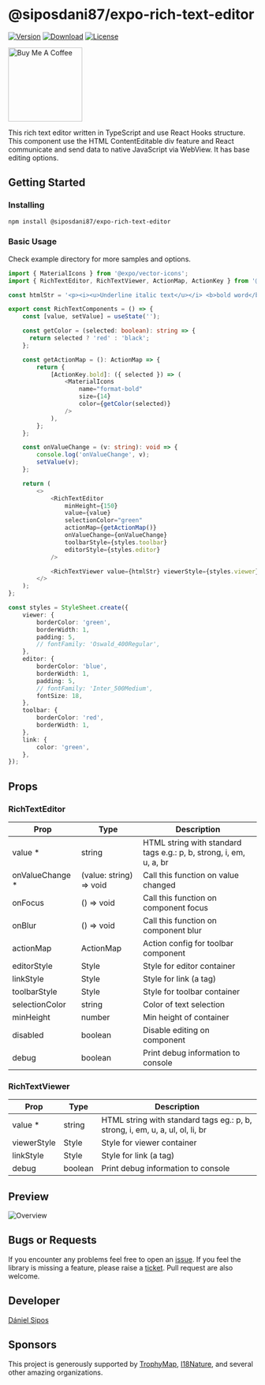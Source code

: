 # @siposdani87/expo-rich-text-editor

[![Version](https://img.shields.io/npm/v/@siposdani87/expo-rich-text-editor.svg?style=square)](https://www.npmjs.com/package/@siposdani87/expo-rich-text-editor)
[![Download](https://img.shields.io/npm/dt/@siposdani87/expo-rich-text-editor.svg?style=square)](https://www.npmjs.com/package/@siposdani87/expo-rich-text-editor)
[![License](https://img.shields.io/npm/l/@siposdani87/expo-rich-text-editor.svg?style=square)](./LICENSE)

<a href="https://www.buymeacoffee.com/siposdani87" target="_blank"><img src="https://cdn.buymeacoffee.com/buttons/v2/default-blue.png" alt="Buy Me A Coffee" style="width: 150px !important;"></a>

This rich text editor written in TypeScript and use React Hooks structure. This component use the HTML ContentEditable div feature and React communicate and send data to native JavaScript via WebView. It has base editing options.

## Getting Started

### Installing

```bash
npm install @siposdani87/expo-rich-text-editor
```

### Basic Usage

Check example directory for more samples and options.

```typescript
import { MaterialIcons } from '@expo/vector-icons';
import { RichTextEditor, RichTextViewer, ActionMap, ActionKey } from '@siposdani87/expo-rich-text-editor';

const htmlStr = '<p><i><u>Underline italic text</u></i> <b>bold word</b> normal words</p>';

export const RichTextComponents = () => {
    const [value, setValue] = useState('');

    const getColor = (selected: boolean): string => {
      return selected ? 'red' : 'black';
    };

    const getActionMap = (): ActionMap => {
        return {
            [ActionKey.bold]: ({ selected }) => (
                <MaterialIcons
                    name="format-bold"
                    size={14}
                    color={getColor(selected)}
                />
            ),
        };
    };

    const onValueChange = (v: string): void => {
        console.log('onValueChange', v);
        setValue(v);
    };

    return (
        <>
            <RichTextEditor
                minHeight={150}
                value={value}
                selectionColor="green"
                actionMap={getActionMap()}
                onValueChange={onValueChange}
                toolbarStyle={styles.toolbar}
                editorStyle={styles.editor}
            />

            <RichTextViewer value={htmlStr} viewerStyle={styles.viewer} linkStyle={styles.link} />
        </>
    );
};

const styles = StyleSheet.create({
    viewer: {
        borderColor: 'green',
        borderWidth: 1,
        padding: 5,
        // fontFamily: 'Oswald_400Regular',
    },
    editor: {
        borderColor: 'blue',
        borderWidth: 1,
        padding: 5,
        // fontFamily: 'Inter_500Medium',
        fontSize: 18,
    },
    toolbar: {
        borderColor: 'red',
        borderWidth: 1,
    },
    link: {
        color: 'green',
    },
});
```

## Props

### RichTextEditor

| Prop            | Type                    | Description |
| --------------- | ----------------------- | ----------- |
| value *         | string                  | HTML string with standard tags e.g.: p, b, strong, i, em, u, a, br |
| onValueChange * | (value: string) => void | Call this function on value changed |
| onFocus         | () => void              | Call this function on component focus |
| onBlur          | () => void              | Call this function on component blur |
| actionMap       | ActionMap               | Action config for toolbar component |
| editorStyle     | Style                   | Style for editor container |
| linkStyle       | Style                   | Style for link (a tag) |
| toolbarStyle    | Style                   | Style for toolbar container |
| selectionColor  | string                  | Color of text selection |
| minHeight       | number                  | Min height of container |
| disabled        | boolean                 | Disable editing on component |
| debug           | boolean                 | Print debug information to console |

### RichTextViewer

| Prop        | Type    | Description |
| ----------- | ------- | ----------- |
| value *     | string  | HTML string with standard tags eg.: p, b, strong, i, em, u, a, ul, ol, li, br |
| viewerStyle | Style   | Style for viewer container |
| linkStyle   | Style   | Style for link (a tag) |
| debug       | boolean | Print debug information to console |

## Preview

![Overview](https://raw.githubusercontent.com/siposdani87/expo-rich-text-editor/master/images/expo-rich-text-editor.png)

## Bugs or Requests

If you encounter any problems feel free to open an [issue](https://github.com/siposdani87/expo-rich-text-editor/issues/new?template=bug_report.md). If you feel the library is missing a feature, please raise a [ticket](https://github.com/siposdani87/expo-rich-text-editor/issues/new?template=feature_request.md). Pull request are also welcome.

## Developer

[Dániel Sipos](https://siposdani87.com)

## Sponsors

This project is generously supported by [TrophyMap](https://trophymap.org), [I18Nature](https://i18nature.com), and several other amazing organizations.
